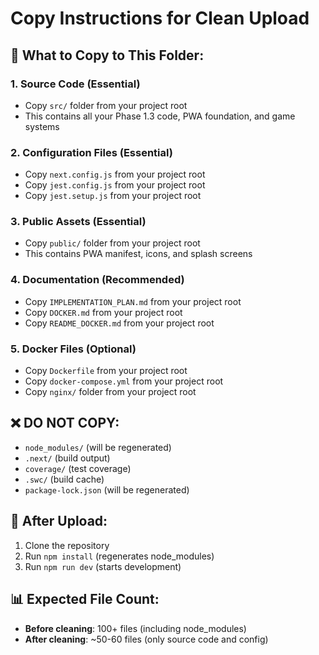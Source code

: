 # Copy Instructions for Clean Upload

## 📁 What to Copy to This Folder:

### 1. Source Code (Essential)
- Copy `src/` folder from your project root
- This contains all your Phase 1.3 code, PWA foundation, and game systems

### 2. Configuration Files (Essential)
- Copy `next.config.js` from your project root
- Copy `jest.config.js` from your project root
- Copy `jest.setup.js` from your project root

### 3. Public Assets (Essential)
- Copy `public/` folder from your project root
- This contains PWA manifest, icons, and splash screens

### 4. Documentation (Recommended)
- Copy `IMPLEMENTATION_PLAN.md` from your project root
- Copy `DOCKER.md` from your project root
- Copy `README_DOCKER.md` from your project root

### 5. Docker Files (Optional)
- Copy `Dockerfile` from your project root
- Copy `docker-compose.yml` from your project root
- Copy `nginx/` folder from your project root

## ❌ DO NOT COPY:
- `node_modules/` (will be regenerated)
- `.next/` (build output)
- `coverage/` (test coverage)
- `.swc/` (build cache)
- `package-lock.json` (will be regenerated)

## 🚀 After Upload:
1. Clone the repository
2. Run `npm install` (regenerates node_modules)
3. Run `npm run dev` (starts development)

## 📊 Expected File Count:
- **Before cleaning**: 100+ files (including node_modules)
- **After cleaning**: ~50-60 files (only source code and config) 